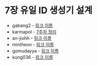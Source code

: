 # 7장 유일 ID 생성기 설계

- gabang2 - [링크 이름]()
- karmapol - [7주차 정리](https://github.com/KarmaPol/Obsidian_Vault/blob/main/1.%20Projects/대규모시스템설계%20스터디/7.%20분산%20시스템을%20위한%20유일%20ID%20생성기%20설계.md)
- an-jiohh - [링크 이름]()
- mintheon - [링크 이름]()
- gomudayya - [링크 이름]()
- kung036 - [링크 이름]()
